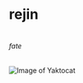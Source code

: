 # rejin <h1>
###### fate <h2>
![Image of Yaktocat](https://i.quin.live/file/af4803b113ef17750f285.png)
